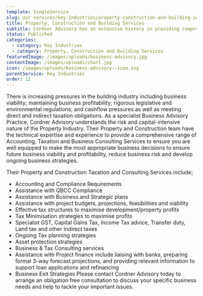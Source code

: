 ```yaml
---
template: SingleService
slug: our-services/key-industries/property-construction-and-building-services
title: Property, Construction and Building Services
subtitle: Cordner Advisory has an extensive history in providing comprehensive business advisory services and taxation advice to all sectors of the Property and Construction industry.
status: Published
categories:
  - category: Key Industries
  - category: Property, Construction and Building Services
featuredImage: /images/uploads/business-advisory.jpg
contentImage: /images/uploads/chart.jpg
icon: /images/uploads/business-advisory--icon.svg
parentService: Key Industries
order: 12
---
```


There is increasing pressures in the building industry including business viability; maintaining business profitability; rigorous legislative and environmental regulations; and cashflow pressures as well as meeting direct and indirect taxation obligations. As a specialist Business Advisory Practice, Cordner Advisory understands the risk and capital-intensive nature of the Property Industry. Their Property and Construction team have the technical expertise and experience to provide a comprehensive range of Accounting, Taxation and Business Consulting Services to ensure you are well equipped to make the most appropriate business decisions to ensure future business viability and profitability, reduce business risk and develop ongoing business strategies.

Their Property and Construction Taxation and Consulting Services include;

- Accounting and Compliance Requirements
- Assistance with QBCC Compliance
- Assistance with Business and Strategic plans
- Assistance with project budgets, projections, feasibilities and viability
- Effective tax structures to maximise development/property profits
- Tax Minimisation strategies to maximise profits
- Specialist GST, Capital Gains Tax, Income Tax advice, Transfer duty, Land
  tax and other indirect taxes
- Ongoing Tax planning strategies
- Asset protection strategies
- Business & Tax Consulting services
- Assistance with Project finance include liaising with banks, preparing formal
  3-way forecast projections, and providing relevant information to support loan
  applications and refinancing
- Business Exit Strategies
  Please contact Cordner Advisory today to arrange an obligation free consultation to discuss your specific business needs and help to tackle your important issues.
